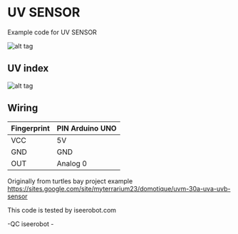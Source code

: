 # UV SENSOR
Example code for UV SENSOR

![alt tag](http://www.iseerobot.com/img/foto_produk/47UVM-30A%20UV%20%20module.jpg)

## UV index ##
![alt tag](http://www.elecrow.com/images/Products/UV_Sensor%20index.jpg)

## Wiring ##
| Fingerprint   | PIN Arduino UNO |
| ------------- | --------------- |
| VCC           | 5V              |
| GND           | GND             |
| OUT           | Analog 0        |

Originally from turtles bay project example https://sites.google.com/site/myterrarium23/domotique/uvm-30a-uva-uvb-sensor

This code is tested by iseerobot.com

-QC iseerobot -